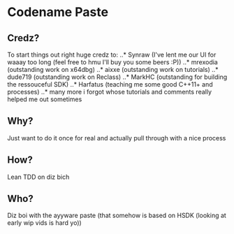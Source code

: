 # Codename Paste
## Credz?
To start things out right huge credz to:
..* Synraw (I've lent me our UI for waaay too long (feel free to hmu I'll buy you some beers :P))
..* mrexodia (outstanding work on x64dbg)
..* aixxe (outstanding work on tutorials)
..* dude719 (outstanding work on Reclass)
..* MarkHC (outstanding for building the ressouceful SDK)
..* Harfatus (teaching me some good C++11+ and processes)
..* many more i forgot whose tutorials and comments really helped me out sometimes

## Why?
Just want to do it once for real and actually pull through with a nice process
## How?
Lean TDD on diz bich
## Who?
Diz boi with the ayyware paste (that somehow is based on HSDK (looking at early wip vids is hard yo))

